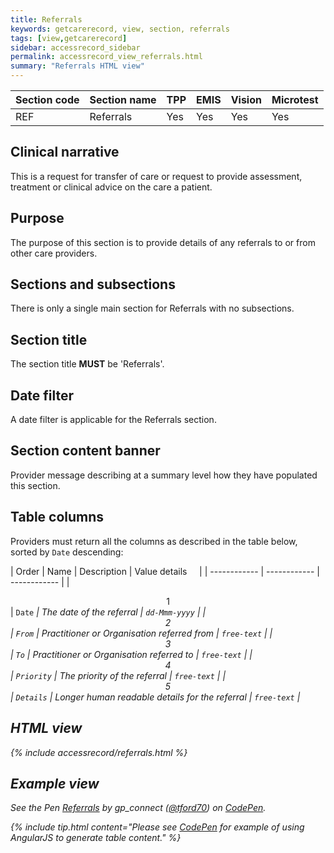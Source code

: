 ```yaml
---
title: Referrals
keywords: getcarerecord, view, section, referrals
tags: [view,getcarerecord]
sidebar: accessrecord_sidebar
permalink: accessrecord_view_referrals.html
summary: "Referrals HTML view"
---
```



| Section code | Section name | TPP | EMIS | Vision | Microtest |
| ------------ | ------------ |-----|------|------|-----------|
| REF | Referrals | Yes | Yes | Yes | Yes |

## Clinical narrative ##

This is a request for transfer of care or request to provide assessment, treatment or clinical advice on the care a patient.

## Purpose ##

The purpose of this section is to provide details of any referrals to or from other care providers.

## Sections and subsections ##

There is only a single main section for Referrals with no subsections.

## Section title ##

The section title **MUST** be 'Referrals'.

## Date filter ##

A date filter is applicable for the Referrals section.

## Section content banner ##

Provider message describing at a summary level how they have populated this section.

## Table columns ##

Providers must return all the columns as described in the table below, sorted by `Date` descending:

| Order | Name | Description | Value details &nbsp;&nbsp;&nbsp; |
| ------------ | ------------ | ------------ |
| <center>1</center> | `Date`  <i class="fa fa-sort-desc" aria-hidden="true">| The date of the referral | `dd-Mmm-yyyy` |
| <center>2</center> | `From` | Practitioner or Organisation referred from | `free-text` |
| <center>3</center> | `To` | Practitioner or Organisation referred to | `free-text` |
| <center>4</center> | `Priority` | The priority of the referral | `free-text` |
| <center>5</center> | `Details` | Longer human readable details for the referral | `free-text` |

## HTML view ##

{% include accessrecord/referrals.html %}

## Example view ##

<p data-height="580" data-theme-id="light" data-slug-hash="jYPVxN" data-default-tab="result" data-user="tford70" data-embed-version="2" data-pen-title="Referrals" class="codepen">See the Pen <a href="https://codepen.io/tford70/pen/jYPVxN/">Referrals</a> by gp_connect (<a href="https://codepen.io/tford70">@tford70</a>) on <a href="https://codepen.io">CodePen</a>.</p>
<script async src="https://production-assets.codepen.io/assets/embed/ei.js"></script>

{% include tip.html content="Please see [CodePen](https://codepen.io/gpconnect/pen/jYPVxN) for example of using AngularJS to generate table content." %}
